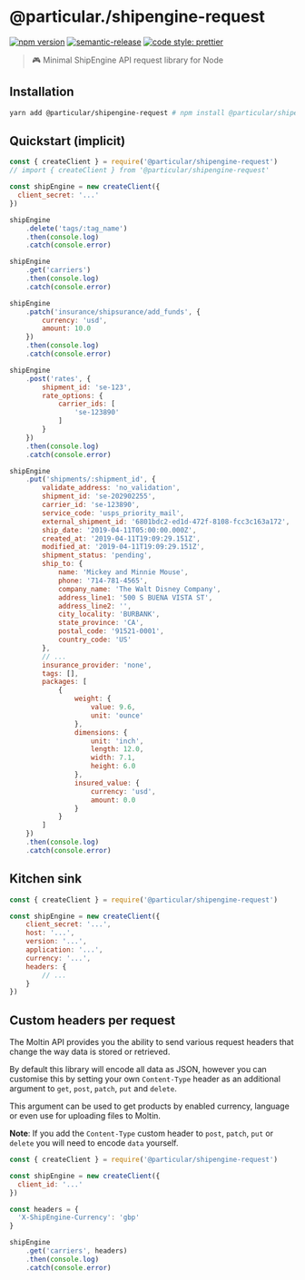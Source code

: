 # @particular./shipengine-request

[![npm version](https://img.shields.io/npm/v/@particular/shipengine-request.svg)](https://www.npmjs.com/package/@particular/shipengine-request) [![semantic-release](https://img.shields.io/badge/%20%20%F0%9F%93%A6%F0%9F%9A%80-semantic--release-e10079.svg)](https://github.com/semantic-release/semantic-release) [![code style: prettier](https://img.shields.io/badge/code_style-prettier-ff69b4.svg?style=flat-square)](https://github.com/prettier/prettier)

> 🎮 Minimal ShipEngine API request library for Node

## Installation

```bash
yarn add @particular/shipengine-request # npm install @particular/shipengine-request
```

## Quickstart (implicit)

```js
const { createClient } = require('@particular/shipengine-request')
// import { createClient } from '@particular/shipengine-request'

const shipEngine = new createClient({
  client_secret: '...'
})

shipEngine
    .delete('tags/:tag_name')
    .then(console.log)
    .catch(console.error)

shipEngine
    .get('carriers')
    .then(console.log)
    .catch(console.error)

shipEngine
    .patch('insurance/shipsurance/add_funds', {
        currency: 'usd',
        amount: 10.0
    })
    .then(console.log)
    .catch(console.error)

shipEngine
    .post('rates', {
        shipment_id: 'se-123',
        rate_options: {
            carrier_ids: [
                'se-123890'
            ]
        }
    })
    .then(console.log)
    .catch(console.error)

shipEngine
    .put('shipments/:shipment_id', {
        validate_address: 'no_validation',
        shipment_id: 'se-202902255',
        carrier_id: 'se-123890',
        service_code: 'usps_priority_mail',
        external_shipment_id: '6801bdc2-ed1d-472f-8108-fcc3c163a172',
        ship_date: '2019-04-11T05:00:00.000Z',
        created_at: '2019-04-11T19:09:29.151Z',
        modified_at: '2019-04-11T19:09:29.151Z',
        shipment_status: 'pending',
        ship_to: {
            name: 'Mickey and Minnie Mouse',
            phone: '714-781-4565',
            company_name: 'The Walt Disney Company',
            address_line1: '500 S BUENA VISTA ST',
            address_line2: '',
            city_locality: 'BURBANK',
            state_province: 'CA',
            postal_code: '91521-0001',
            country_code: 'US'
        },
        // ...
        insurance_provider: 'none',
        tags: [],
        packages: [
            {
                weight: {
                    value: 9.6,
                    unit: 'ounce'
                },
                dimensions: {
                    unit: 'inch',
                    length: 12.0,
                    width: 7.1,
                    height: 6.0
                },
                insured_value: {
                    currency: 'usd',
                    amount: 0.0
                }
            }
        ]
    })
    .then(console.log)
    .catch(console.error)
```

## Kitchen sink

```js
const { createClient } = require('@particular/shipengine-request')

const shipEngine = new createClient({
    client_secret: '...',
    host: '...',
    version: '...',
    application: '...',
    currency: '...',
    headers: {
        // ...
    }
})
```

## Custom headers per request

The Moltin API provides you the ability to send various request headers that change the way data is stored or retrieved.

By default this library will encode all data as JSON, however you can customise this by setting your own `Content-Type` header as an additional argument to `get`, `post`, `patch`, `put` and `delete`.

This argument can be used to get products by enabled currency, language or even use for uploading files to Moltin.

**Note**: If you add the `Content-Type` custom header to `post`, `patch`, `put` or `delete` you will need to encode `data` yourself.

```js
const { createClient } = require('@particular/shipengine-request')

const shipEngine = new createClient({
  client_id: '...'
})

const headers = {
  'X-ShipEngine-Currency': 'gbp'
}

shipEngine
    .get('carriers', headers)
    .then(console.log)
    .catch(console.error)
```
